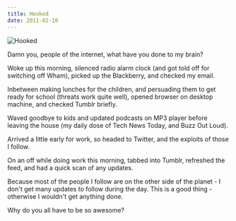 ```yaml
---
title: Hooked
date: 2011-02-10
---
```


![Hooked](https://source.unsplash.com/l7dbl-sUg3k/1600x900)

Damn you, people of the internet, what have you done to my brain?

Woke up this morning, silenced radio alarm clock (and got told off for switching off Wham), picked up the Blackberry, and checked my email.

Inbetween making lunches for the children, and persuading them to get ready for school (threats work quite well), opened browser on desktop machine, and checked Tumblr briefly.

Waved goodbye to kids and updated podcasts on MP3 player before leaving the house (my daily dose of Tech News Today, and Buzz Out Loud).

Arrived a little early for work, so headed to Twitter, and the exploits of those I follow.

On an off while doing work this morning, tabbed into Tumblr, refreshed the feed, and had a quick scan of any updates.

Because most of the people I follow are on the other side of the planet - I don't get many updates to follow during the day. This is a good thing - otherwise I wouldn't get anything done.

Why do you all have to be so awesome?